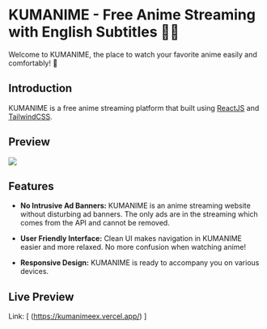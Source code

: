 # KUMANIME - Free Anime Streaming with English Subtitles 🍿🐨

Welcome to KUMANIME, the place to watch your favorite anime easily and comfortably! 🎉

## Introduction

KUMANIME is a free anime streaming platform that built using [ReactJS](https://react.dev) and [TailwindCSS](https://tailwindcss.com).

## Preview

<img src="https://raw.githubusercontent.com/MastayY/KUMANIME/main/preview.png" />

## Features

- **No Intrusive Ad Banners:** KUMANIME is an anime streaming website without disturbing ad banners. The only ads are in the streaming which comes from the API and cannot be removed.

- **User Friendly Interface:** Clean UI makes navigation in KUMANIME easier and more relaxed. No more confusion when watching anime!

- **Responsive Design:** KUMANIME is ready to accompany you on various devices.

## Live Preview
Link: [  (https://kumanimeex.vercel.app/)   ]
